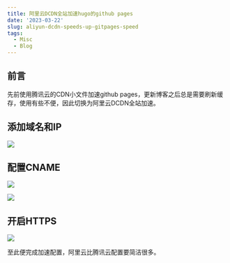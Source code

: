 ```yaml
---
title: 阿里云DCDN全站加速hugo的github pages
date: '2023-03-22'
slug: aliyun-dcdn-speeds-up-gitpages-speed
tags:
  - Misc
  - Blog
---
```


## 前言
先前使用腾讯云的CDN小文件加速github pages，更新博客之后总是需要刷新缓存，使用有些不便，因此切换为阿里云DCDN全站加速。

## 添加域名和IP
![](https://blog-oss-1252232218.cos.ap-beijing.myqcloud.com/fix-dir/TemporaryItems/NSIRD_screencaptureui_5pPiYD/2023/03/22/15-12-16-5126aa7256f5013509cce3a26fd4ee28-3578fa.png)

## 配置CNAME
![](https://blog-oss-1252232218.cos.ap-beijing.myqcloud.com/fix-dir/TemporaryItems/NSIRD_screencaptureui_LXyrLN/2023/03/22/15-16-15-4a7a0fb024ea90ce915021c275983ec6-22f97d.png)

![](https://blog-oss-1252232218.cos.ap-beijing.myqcloud.com/fix-dir/TemporaryItems/NSIRD_screencaptureui_K803Hm/2023/03/22/15-16-29-45ee7a1679871347329ab4c874a86841-5e3d5d.png)

## 开启HTTPS
![](https://blog-oss-1252232218.cos.ap-beijing.myqcloud.com/fix-dir/TemporaryItems/NSIRD_screencaptureui_IInoSE/2023/03/22/15-20-41-0df04bba76acaa78d57c8db1b69103b6-b58b91.png)

至此便完成加速配置，阿里云比腾讯云配置要简洁很多。

